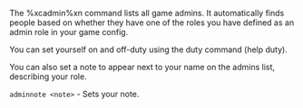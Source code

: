 The %xcadmin%xn command lists all game admins.  It automatically finds people based on whether they have one of the roles you have defined as an admin role in your game config.  

You can set yourself on and off-duty using the duty command (help duty).

You can also set a note to appear next to your name on the admins list, describing your role.

`adminnote <note>` - Sets your note.